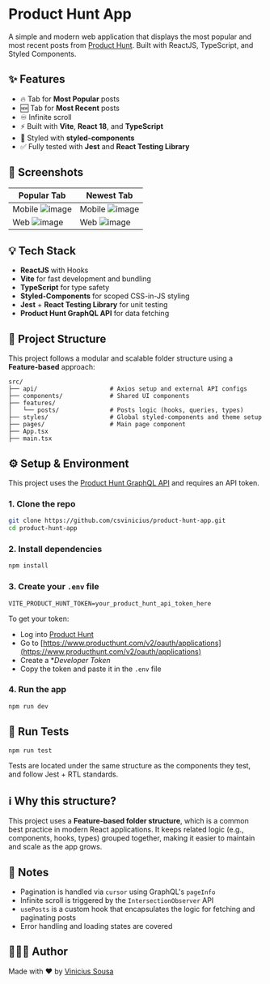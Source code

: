 # Product Hunt App

A simple and modern web application that displays the most popular and most recent posts from [Product Hunt](https://www.producthunt.com/). Built with ReactJS, TypeScript, and Styled Components.

## ✨ Features

* 🔥 Tab for **Most Popular** posts
* 🆕 Tab for **Most Recent** posts
* ♾️ Infinite scroll
* ⚡ Built with **Vite**, **React 18**, and **TypeScript**
* 💅 Styled with **styled-components**
* ✅ Fully tested with **Jest** and **React Testing Library**

## 📸 Screenshots

| Popular Tab                                 | Newest Tab                                |
| ------------------------------------------- | ----------------------------------------- |
| Mobile ![image](https://github.com/user-attachments/assets/e47c929d-b6e4-45c9-999a-cf807a7305b1) | Mobile ![image](https://github.com/user-attachments/assets/846bd0c6-b1f3-4ffc-a034-b54900d12759)
| Web ![image](https://github.com/user-attachments/assets/922f9a6a-dc43-44fc-a65d-61ae82b5771c) | Web ![image](https://github.com/user-attachments/assets/c8f99daa-99a3-4194-b1c0-f35bf0ba202c)


## 💡 Tech Stack

* **ReactJS** with Hooks
* **Vite** for fast development and bundling
* **TypeScript** for type safety
* **Styled-Components** for scoped CSS-in-JS styling
* **Jest** + **React Testing Library** for unit testing
* **Product Hunt GraphQL API** for data fetching

## 📁 Project Structure

This project follows a modular and scalable folder structure using a **Feature-based** approach:

```
src/
├── api/                    # Axios setup and external API configs
├── components/             # Shared UI components
├── features/
│   └── posts/              # Posts logic (hooks, queries, types)
├── styles/                 # Global styled-components and theme setup
├── pages/                  # Main page component
├── App.tsx
├── main.tsx                
```

## ⚙️ Setup & Environment

This project uses the [Product Hunt GraphQL API](https://api.producthunt.com/v2/docs) and requires an API token.

### 1. Clone the repo

```bash
git clone https://github.com/csvinicius/product-hunt-app.git
cd product-hunt-app
```

### 2. Install dependencies

```bash
npm install
```

### 3. Create your `.env` file

```env
VITE_PRODUCT_HUNT_TOKEN=your_product_hunt_api_token_here
```

To get your token:

* Log into [Product Hunt](https://www.producthunt.com/)
* Go to [https://www.producthunt.com/v2/oauth/applications](https://www.producthunt.com/v2/oauth/applications)
* Create a **Developer Token*
* Copy the token and paste it in the `.env` file

### 4. Run the app

```bash
npm run dev
```

## 🧪 Run Tests

```bash
npm run test
```

Tests are located under the same structure as the components they test, and follow Jest + RTL standards.

## ℹ️ Why this structure?

This project uses a **Feature-based folder structure**, which is a common best practice in modern React applications. It keeps related logic (e.g., components, hooks, types) grouped together, making it easier to maintain and scale as the app grows.

## 📌 Notes

* Pagination is handled via `cursor` using GraphQL's `pageInfo`
* Infinite scroll is triggered by the `IntersectionObserver` API
* `usePosts` is a custom hook that encapsulates the logic for fetching and paginating posts
* Error handling and loading states are covered

## 👨🏻‍💻 Author

Made with ❤️ by [Vinicius Sousa](https://www.linkedin.com/in/csvinicius/?locale=en_US)
